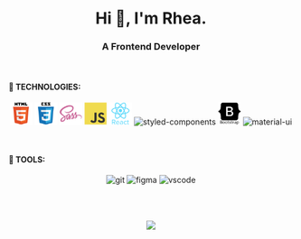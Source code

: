 <h1 align="center">Hi 👋, I'm Rhea. </h1>
<h3 align="center">A Frontend Developer</h3>

<br/>

<h4 align="left">🔨 TECHNOLOGIES: </h4>

<p align="center"> 
<img src="https://raw.githubusercontent.com/devicons/devicon/master/icons/html5/html5-original-wordmark.svg" alt="html5" width="40" height="40"/>
<img src="https://raw.githubusercontent.com/devicons/devicon/master/icons/css3/css3-original-wordmark.svg" alt="css3" width="40" height="40"/> 

 <img src="https://raw.githubusercontent.com/devicons/devicon/master/icons/sass/sass-original.svg" alt="sass" width="40" height="40"/>  
 
  <img src="https://raw.githubusercontent.com/devicons/devicon/master/icons/javascript/javascript-original.svg" alt="javascript" width="40" height="40"/> 
 <img src="https://raw.githubusercontent.com/devicons/devicon/master/icons/react/react-original-wordmark.svg"  alt="react" width="40" height="40"/> 

<img src="https://www.styled-components.com/atom.png"  alt="styled-components" width="40" height="40"/>  

 <img src="https://raw.githubusercontent.com/devicons/devicon/master/icons/bootstrap/bootstrap-plain-wordmark.svg"  alt="bootstrap" width="40" height="40"/> 

<img src="https://img.icons8.com/color/12x/material-ui.png"  alt="material-ui" width="40" height="40"/>
</p>

<br/>

<h4 align="left">🔧 TOOLS: </h4>

<p align="center">
 <img src="https://www.vectorlogo.zone/logos/git-scm/git-scm-icon.svg" alt="git" width="40" height="40"/>
 <img src="https://www.vectorlogo.zone/logos/figma/figma-icon.svg" alt="figma" width="40" height="40"/> 
 <img src="https://www.pngfind.com/pngs/m/81-810381_visual-studio-code-visual-studio-code-icon-png.png" alt="vscode" width="40" height="40"/>
</p>

<br/>
<br/>

<p align="center">
<img align="center" margin='5px' src="https://github-readme-stats.vercel.app/api/top-langs/?username=rhenayan&layout=compact&exclude_repo=coffeeholic,BagAholic-ecommerce,front-end-dev-projects,edie,urban-energy,BagAholic-ecommerce,landingPage-consultingAgency,Digital-Agency&show_icons=true&theme=dracula" /> 
</p>








